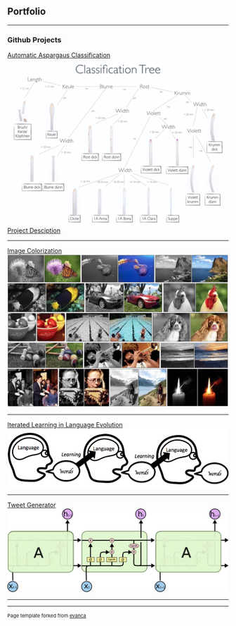 ## Portfolio

---

### Github Projects

[Automatic Aspargaus Classification](https://github.com/CogSciUOS/asparagus)
<img src="images/ClassificationTree.001.jpeg?raw=true"/>
[Project Desciption](https://github.com/sophiasw/sophiasw.github.io/blob/master/asparagus.md)

---
[Image Colorization](https://github.com/marumse/colorize_images)
<img src="images/color.jpg?raw=true"/>

---
[Iterated Learning in Language Evolution](https://github.com/sophiasw/MoLE-Final-project)
<img src="images/iterated_learning.png?raw=true"/>

---
[Tweet Generator](https://github.com/sophiasw/TwitterRNN)
<img src="images/LSTM3-chain.png?raw=true"/>

---

---
<p style="font-size:11px">Page template forked from <a href="https://github.com/evanca/quick-portfolio">evanca</a></p>
<!-- Remove above link if you don't want to attibute -->

